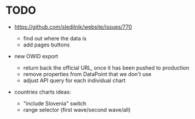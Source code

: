 # TODO

- https://github.com/sledilnik/website/issues/770
    - find out where the data is
    - add pages buttons

- new OWID export
    - return back the official URL, once it has been pushed to production
    - remove properties from DataPoint that we don't use
    - adjust API query for each individual chart

- countries charts ideas:
    - "include Slovenia" switch
    - range selector (first wave/second wave/all)